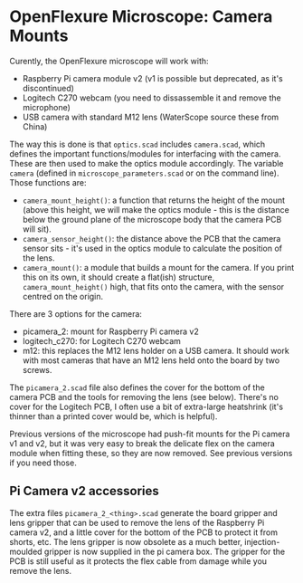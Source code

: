 # OpenFlexure Microscope: Camera Mounts

Curently, the OpenFlexure microscope will work with:
* Raspberry Pi camera module v2 (v1 is possible but deprecated, as it's discontinued)
* Logitech C270 webcam (you need to dissassemble it and remove the microphone)
* USB camera with standard M12 lens (WaterScope source these from China)

The way this is done is that ``optics.scad`` includes ``camera.scad``, which defines the important functions/modules for interfacing with the camera.  These are then used to make the optics module accordingly.  The variable ``camera`` (defined in ``microscope_parameters.scad`` or on the command line). Those functions are:

* ``camera_mount_height()``: a function that returns the height of the mount (above this height, we will make the optics module - this is the distance below the ground plane of the microscope body that the camera PCB will sit).
* ``camera_sensor_height()``: the distance above the PCB that the camera sensor sits - it's used in the optics module to calculate the position of the lens.
* ``camera_mount()``: a module that builds a mount for the camera.  If you print this on its own, it should create a flat(ish) structure, ``camera_mount_height()`` high, that fits onto the camera, with the sensor centred on the origin.

There are 3 options for the camera:
* picamera_2: mount for Raspberry Pi camera v2
* logitech_c270: for Logitech C270 webcam
* m12: this replaces the M12 lens holder on a USB camera.  It should work with most cameras that have an M12 lens held onto the board by two screws.

The ``picamera_2.scad`` file also defines the cover for the bottom of the camera PCB and the tools for removing the lens (see below).  There's no cover for the Logitech PCB, I often use a bit of extra-large heatshrink (it's thinner than a printed cover would be, which is helpful).

Previous versions of the microscope had push-fit mounts for the Pi camera v1 and v2, but it was very easy to break the delicate flex on the camera module when fitting these, so they are now removed.  See previous versions if you need those.

## Pi Camera v2 accessories
The extra files ``picamera_2_<thing>.scad`` generate the board gripper and lens gripper that can be used to remove the lens of the Raspberry Pi camera v2, and a little cover for the bottom of the PCB to protect it from shorts, etc.  The lens gripper is now obsolete as a much better, injection-moulded gripper is now supplied in the pi camera box.  The gripper for the PCB is still useful as it protects the flex cable from damage while you remove the lens.